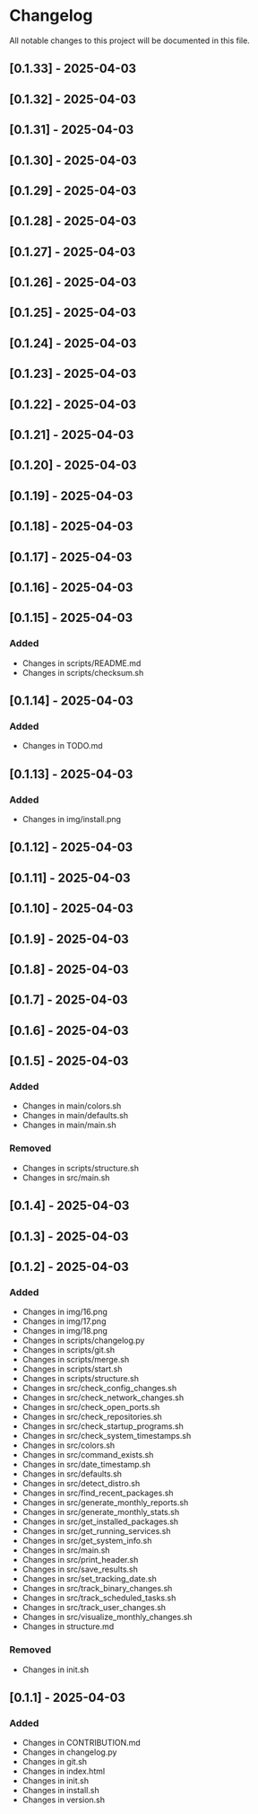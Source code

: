 # Changelog

All notable changes to this project will be documented in this file.

## [0.1.33] - 2025-04-03

## [0.1.32] - 2025-04-03

## [0.1.31] - 2025-04-03

## [0.1.30] - 2025-04-03

## [0.1.29] - 2025-04-03

## [0.1.28] - 2025-04-03

## [0.1.27] - 2025-04-03

## [0.1.26] - 2025-04-03

## [0.1.25] - 2025-04-03

## [0.1.24] - 2025-04-03

## [0.1.23] - 2025-04-03

## [0.1.22] - 2025-04-03

## [0.1.21] - 2025-04-03

## [0.1.20] - 2025-04-03

## [0.1.19] - 2025-04-03

## [0.1.18] - 2025-04-03

## [0.1.17] - 2025-04-03

## [0.1.16] - 2025-04-03

## [0.1.15] - 2025-04-03

### Added
- Changes in scripts/README.md
- Changes in scripts/checksum.sh

## [0.1.14] - 2025-04-03

### Added
- Changes in TODO.md

## [0.1.13] - 2025-04-03

### Added
- Changes in img/install.png

## [0.1.12] - 2025-04-03

## [0.1.11] - 2025-04-03

## [0.1.10] - 2025-04-03

## [0.1.9] - 2025-04-03

## [0.1.8] - 2025-04-03

## [0.1.7] - 2025-04-03

## [0.1.6] - 2025-04-03

## [0.1.5] - 2025-04-03

### Added
- Changes in main/colors.sh
- Changes in main/defaults.sh
- Changes in main/main.sh

### Removed
- Changes in scripts/structure.sh
- Changes in src/main.sh

## [0.1.4] - 2025-04-03

## [0.1.3] - 2025-04-03

## [0.1.2] - 2025-04-03

### Added
- Changes in img/16.png
- Changes in img/17.png
- Changes in img/18.png
- Changes in scripts/changelog.py
- Changes in scripts/git.sh
- Changes in scripts/merge.sh
- Changes in scripts/start.sh
- Changes in scripts/structure.sh
- Changes in src/check_config_changes.sh
- Changes in src/check_network_changes.sh
- Changes in src/check_open_ports.sh
- Changes in src/check_repositories.sh
- Changes in src/check_startup_programs.sh
- Changes in src/check_system_timestamps.sh
- Changes in src/colors.sh
- Changes in src/command_exists.sh
- Changes in src/date_timestamp.sh
- Changes in src/defaults.sh
- Changes in src/detect_distro.sh
- Changes in src/find_recent_packages.sh
- Changes in src/generate_monthly_reports.sh
- Changes in src/generate_monthly_stats.sh
- Changes in src/get_installed_packages.sh
- Changes in src/get_running_services.sh
- Changes in src/get_system_info.sh
- Changes in src/main.sh
- Changes in src/print_header.sh
- Changes in src/save_results.sh
- Changes in src/set_tracking_date.sh
- Changes in src/track_binary_changes.sh
- Changes in src/track_scheduled_tasks.sh
- Changes in src/track_user_changes.sh
- Changes in src/visualize_monthly_changes.sh
- Changes in structure.md

### Removed
- Changes in init.sh

## [0.1.1] - 2025-04-03

### Added
- Changes in CONTRIBUTION.md
- Changes in changelog.py
- Changes in git.sh
- Changes in index.html
- Changes in init.sh
- Changes in install.sh
- Changes in version.sh


